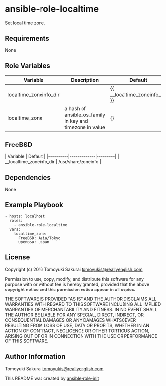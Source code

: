 ansible-role-localtime
=====================

Set local time zone.

Requirements
------------

None

Role Variables
--------------

| Variable | Description | Default |
|----------|-------------|---------|
| localtime\_zoneinfo\_dir | | {{ \_\_localtime\_zoneinfo\_dir }} |
| localtime\_zone | a hash of ansible\_os\_family in key and timezone in value | {} |

## FreeBSD

| Variable | Default |
|----------|-------------|---------|
| \_\_localtime\_zoneinfo\_dir | /usr/share/zoneinfo |

Dependencies
------------

None

Example Playbook
----------------

    - hosts: localhost
      roles:
        - ansible-role-localtime
      vars:
        localtime_zone:
          FreeBSD: Asia/Tokyo
          OpenBSD: Japan

License
-------

Copyright (c) 2016 Tomoyuki Sakurai <tomoyukis@reallyenglish.com>

Permission to use, copy, modify, and distribute this software for any
purpose with or without fee is hereby granted, provided that the above
copyright notice and this permission notice appear in all copies.

THE SOFTWARE IS PROVIDED "AS IS" AND THE AUTHOR DISCLAIMS ALL WARRANTIES
WITH REGARD TO THIS SOFTWARE INCLUDING ALL IMPLIED WARRANTIES OF
MERCHANTABILITY AND FITNESS. IN NO EVENT SHALL THE AUTHOR BE LIABLE FOR
ANY SPECIAL, DIRECT, INDIRECT, OR CONSEQUENTIAL DAMAGES OR ANY DAMAGES
WHATSOEVER RESULTING FROM LOSS OF USE, DATA OR PROFITS, WHETHER IN AN
ACTION OF CONTRACT, NEGLIGENCE OR OTHER TORTIOUS ACTION, ARISING OUT OF
OR IN CONNECTION WITH THE USE OR PERFORMANCE OF THIS SOFTWARE.

Author Information
------------------

Tomoyuki Sakurai <tomoyukis@reallyenglish.com>

This README was created by [ansible-role-init](https://gist.github.com/trombik/d01e280f02c78618429e334d8e4995c0)
